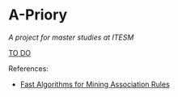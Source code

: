 A-Priory
========

_A project for master studies at ITESM_

[TO DO](todo.md)


References:
 - [Fast Algorithms for Mining Association Rules](http://rakesh.agrawal-family.com/papers/vldb94apriori.pdf)
 
 
